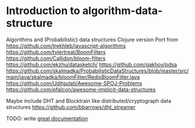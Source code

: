 # Introduction to algorithm-data-structure

Algorithms and (Probabilistic) data structures Clojure version Port from 
https://github.com/trekhleb/javascript-algorithms
https://github.com/tylertreat/BoomFilters 
https://github.com/Callidon/bloom-filters 
https://github.com/ekzhu/datasketch/
https://github.com/gakhov/pdsa
https://github.com/skalmadka/ProbabilisticDataStructures/blob/master/src/main/java/skalmadka/bloomFilter/RedisBloomFilter.java
https://github.com/Uditgulati/Awesome-SPOJ-Problems
https://github.com/pfalcon/awesome-implicit-data-structures

Maybe include DHT and Blocktrain like distributed/cryptograph data structures
https://github.com/bbarrows/dht_streamer

TODO: write [great documentation](http://jacobian.org/writing/what-to-write/)
